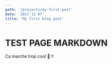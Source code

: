 ```yaml
---
path: '/projects/my-first-post'
date: '2017-11-07'
title: 'My first blog post'
---
```


# TEST PAGE MARKDOWN

Ca marche trop cool 🤪 !!
